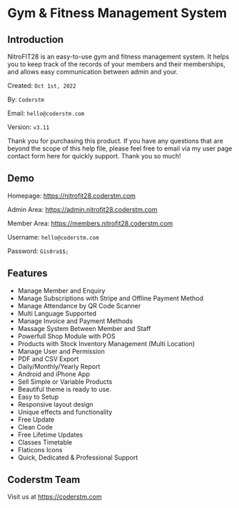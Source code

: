 # Gym & Fitness Management System

## Introduction
NitroFIT28 is an easy-to-use gym and fitness management system. It helps you to keep track of the records of your members and their memberships, and allows easy communication between admin and your.

Created: `Oct 1st, 2022`

By: `Coderstm`

Email: `hello@coderstm.com`

Version: `v3.11`

Thank you for purchasing this product. If you have any questions that are beyond the scope of this help file, please feel free to email via my user page contact form here for quickly support. Thank you so much!

## Demo
Homepage: https://nitrofit28.coderstm.com

Admin Area: https://admin.nitrofit28.coderstm.com

Member Area: https://members.nitrofit28.coderstm.com

Username: `hello@coderstm.com`

Password: `Gis0ra$$;`

## Features
- Manage Member and Enquiry
- Manage Subscriptions with Stripe and Offline Payment Method
- Manage Attendance by QR Code Scanner
- Multi Language Supported
- Manage Invoice and Payment Methods
- Massage System Between Member and Staff
- Powerfull Shop Module with POS
- Products with Stock Inventory Management (Multi Location)
- Manage User and Permission
- PDF and CSV Export
- Daily/Monthly/Yearly Report
- Android and iPhone App
- Sell Simple or Variable Products
- Beautiful theme is ready to use.
- Easy to Setup
- Responsive layout design
- Unique effects and functionality
- Free Update
- Clean Code
- Free Lifetime Updates
- Classes Timetable
- Flaticons Icons
- Quick, Dedicated &amp; Professional Support

## Coderstm Team
Visit us at https://coderstm.com

